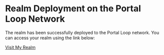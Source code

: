 # Realm Deployment on the Portal Loop Network

The realm has been successfully deployed to the Portal Loop network. You can access your realm using the link below:

[Visit My Realm](https://gno.land/r/matijamarjanovic/imagehuntgame)
